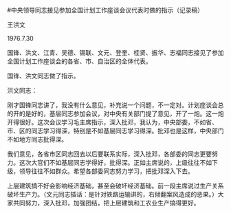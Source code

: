 #中央领导同志接见参加全国计划工作座谈会议代表时做的指示（记录稿）

王洪文

1976.7.30

国锋、洪文、江青、吴德、锡联、文元、登奎、桂贤、振华、志福同志接见了参加全国计划工作座谈会的各省、市、自治区的全体代表。

国锋、洪文同志做了指示。

洪文同志：

刚才国锋同志讲了，我没有什么意见，补充说一个问题，不一定对。计划座谈会总的开的是好的，基层同志参加会议，对中央有关部门提了意见，开了一炮。这一炮开得很好。这次会议学习毛主席指示，深入批邓，我认为，中央部委，不如省、市、区的同志学习得深，特别是不如基层同志学习得深。批邓也是这样，中央部门不如地方同志批得深。

我们意见，各省市区同志回去以后要联系实际，深入批邓，各部委的同志更要努力。这次大官们不如基层同志学得好，批得深。正如主席说的，上级往往不如下级，领导往往不如群众。希望各部委同志努力学习，把批邓深入下去。

上层建筑搞不好会影响经济基础，甚至会破坏经济基础。前一段主席说过生产关系破坏生产力。（文元同志插话：是针对铁路运输讲的，右倾翻案风造成的恶果。）大家共同努力，深入批邓，加强团结，把上层建筑和工农业生产搞得更好。